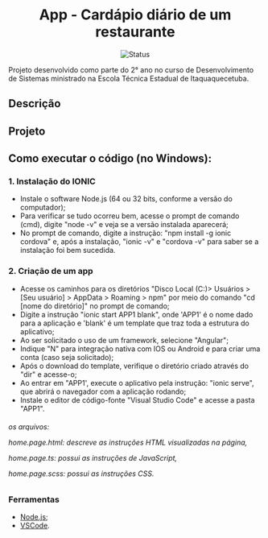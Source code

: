 <h1 align="center">App - Cardápio diário de um restaurante</h1>

<p align="center">
  <img src="https://img.shields.io/badge/status-concluído-brightgreen.svg" alt="Status" />
</p>

</h4>
Projeto desenvolvido como parte do 2° ano no curso de Desenvolvimento de Sistemas ministrado na Escola Técnica Estadual de Itaquaquecetuba. 
</h4>

## Descrição
<p align=>

</p>

## Projeto



## Como executar o código (no Windows):

<h3><b>1. Instalação do IONIC</b></h3>

* Instale o software Node.js (64 ou 32 bits, conforme a versão do computador);
* Para verificar se tudo ocorreu bem, acesse o prompt de comando (cmd), digite "node -v" e veja se a versão instalada aparecerá;
* No prompt de comando, digite a instrução: "npm install -g ionic cordova" e, após a instalação, "ionic -v" e "cordova -v" para saber se a instalação foi bem sucedida.

<h3><b>2. Criação de um app</b></h3>

* Acesse os caminhos para os diretórios "Disco Local (C:)> Usuários > [Seu usuário] > AppData > Roaming > npm" por meio do comando "cd [nome do diretório]" no prompt de comando;
* Digite a instrução "ionic start APP1 blank", onde 'APP1' é o nome dado para a aplicação e 'blank' é um template que traz toda a estrutura do aplicativo;
* Ao ser solicitado o uso de um framework, selecione "Angular";
* Indique "N" para integração nativa com IOS ou Android e para criar uma conta (caso seja solicitado);
* Após o download do template, verifique o diretório criado através do "dir" e acesse-o;
* Ao entrar em "APP1', execute o aplicativo pela instrução: "ionic serve", que abrirá o navegador com a aplicação rodando;
* Instale o editor de código-fonte "Visual Studio Code" e acesse a pasta "APP1".

<h6>os arquivos:<p>
  
home.page.html: descreve as instruções HTML visualizadas na página, <p>
home.page.ts: possui as instruções de JavaScript,<p>
home.page.scss: possui as instruções CSS.
</h6>

### Ferramentas

- [Node.js](https://nodejs.org/pt-br/download);
- [VSCode](https://www.apachefriends.org/pt_br/index.html).
